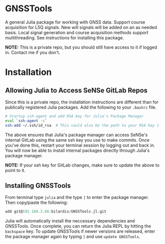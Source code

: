 # GNSSTools

A general Julia package for working with GNSS data. Support course acquisition for L5Q signals. New will signals will be added on an as needed basis. Local signal generation and course acquisition methods support multithreading. See instructions for installing this package.

**NOTE:** This is a private repo, but you should still have access to it if logged in. Contact me if you don't.

# Installation

## Allowing Julia to Access SeNSe GitLab Repos

Since this is a private repo, the installation instructions are different than for publically registered Julia packages. Add the following to your `.bashrc` file.

```bash
# Startup ssh-agent and add RSA key for Julia's Package Manager
eval `ssh-agent -s`
ssh-add ~/.ssh/id_rsa  # This could also be the path to your RSA key if named differently
```

The above ensures that Julia's package manager can access SeNSe's internal GitLab using the same ssh key you use to make commits. Once you've done this, restart your terminal session by logging out and back in. You will now be able to install internal packages directly through Julia's package manager.

**NOTE:** If your ssh key for GitLab changes, make sure to update the above to point to it.

## Installing GNSSTools

From terminal type `julia` and the type `]` to enter the package manager. Then copy/paste the following:

```julia
add git@192.168.3.66:bilardis/GNSSTools.jl.git
```
 
Julia will automatically install the neccessary dependencies and GNSSTools. Once complete, you can return the Julia REPL by hitting the `backspace` key. To update GNSSTools if newer versions are released, enter the package manager again by typing `]` and use `update GNSSTools`.
